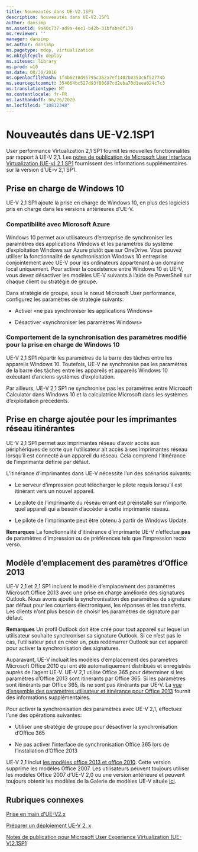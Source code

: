 ```yaml
---
title: Nouveautés dans UE-V2.1SP1
description: Nouveautés dans UE-V2.1SP1
author: dansimp
ms.assetid: 9a40c737-ad9a-4ec1-b42b-31bfabe0f170
ms.reviewer: ''
manager: dansimp
ms.author: dansimp
ms.pagetype: mdop, virtualization
ms.mktglfcycl: deploy
ms.sitesec: library
ms.prod: w10
ms.date: 08/30/2016
ms.openlocfilehash: 1f4b6210d95795c352a7ef1402b0353c6f52774b
ms.sourcegitcommit: 354664bc527d93f80687cd2eba70d1eea024c7c3
ms.translationtype: MT
ms.contentlocale: fr-FR
ms.lasthandoff: 06/26/2020
ms.locfileid: "10812348"
---
```

# Nouveautés dans UE-V2.1SP1


User performance Virtualization 2,1 SP1 fournit les nouvelles fonctionnalités par rapport à UE-V 2,1. Les [notes de publication de Microsoft User Interface Virtualization (UE-v) 2,1 SP1](microsoft-user-experience-virtualization--ue-v--21-sp1-release-notes.md) fournissent des informations supplémentaires sur la version d’UE-v 2,1 SP1.

## Prise en charge de Windows 10


UE-V 2,1 SP1 ajoute la prise en charge de Windows 10, en plus des logiciels pris en charge dans les versions antérieures d’UE-V.

### Compatibilité avec Microsoft Azure

Windows 10 permet aux utilisateurs d’entreprise de synchroniser les paramètres des applications Windows et les paramètres du système d’exploitation Windows sur Azure plutôt que sur OneDrive. Vous pouvez utiliser la fonctionnalité de synchronisation Windows 10 entreprise conjointement avec UE-V pour les ordinateurs appartenant à un domaine local uniquement. Pour activer la coexistence entre Windows 10 et UE-V, vous devez désactiver les modèles UE-V suivants à l’aide de PowerShell sur chaque client ou stratégie de groupe.

Dans stratégie de groupe, sous le nœud Microsoft User performance, configurez les paramètres de stratégie suivants:

-   Activer «ne pas synchroniser les applications Windows»

-   Désactiver «synchroniser les paramètres Windows»

### Comportement de la synchronisation des paramètres modifié pour la prise en charge de Windows 10

UE-V 2,1 SP1 répartir les paramètres de la barre des tâches entre les appareils Windows 10. Toutefois, UE-V ne synchronise pas les paramètres de la barre des tâches entre les appareils et appareils Windows 10 exécutant d’anciens systèmes d’exploitation.

Par ailleurs, UE-V 2,1 SP1 ne synchronise pas les paramètres entre Microsoft Calculator dans Windows 10 et la calculatrice Microsoft dans les systèmes d’exploitation précédents.

## Prise en charge ajoutée pour les imprimantes réseau itinérantes


UE-V 2,1 SP1 permet aux imprimantes réseau d’avoir accès aux périphériques de sorte que l’utilisateur ait accès à ses imprimantes réseau lorsqu’il est connecté à un appareil du réseau. Cela comprend l’itinérance de l’imprimante définie par défaut.

L’itinérance d’imprimantes dans UE-V nécessite l’un des scénarios suivants:

-   Le serveur d’impression peut télécharger le pilote requis lorsqu’il est itinérant vers un nouvel appareil.

-   Le pilote de l’imprimante du réseau errant est préinstallé sur n’importe quel appareil qui a besoin d’accéder à cette imprimante réseau.

-   Le pilote de l’imprimante peut être obtenu à partir de Windows Update.

**Remarques**  La fonctionnalité d’itinérance d’imprimante UE-V n’effectue **pas** de paramètres d’impression ou de préférences tels que l’impression recto verso.

 

## Modèle d’emplacement des paramètres d’Office 2013


UE-V 2,1 et 2,1 SP1 incluent le modèle d’emplacement des paramètres Microsoft Office 2013 avec une prise en charge améliorée des signatures Outlook. Nous avons ajouté la synchronisation des paramètres de signature par défaut pour les courriers électroniques, les réponses et les transferts. Les clients n’ont plus besoin de choisir les paramètres de signature par défaut.

**Remarques**  Un profil Outlook doit être créé pour tout appareil sur lequel un utilisateur souhaite synchroniser sa signature Outlook. Si ce n’est pas le cas, l’utilisateur peut en créer un, puis redémarrer Outlook sur cet appareil pour activer la synchronisation des signatures.

 

Auparavant, UE-V incluait les modèles d’emplacement des paramètres Microsoft Office 2010 qui ont été automatiquement distribués et enregistrés auprès de l’agent UE-V. UE-V 2,1 utilise Office 365 pour déterminer si les paramètres d’Office 2013 sont itinérants par Office 365. Si les paramètres sont itinérants par Office 365, ils ne sont pas itinérants par UE-V. La [vue d’ensemble des paramètres utilisateur et itinérance pour Office 2013](https://go.microsoft.com/fwlink/p/?LinkID=391220) fournit des informations supplémentaires.

Pour activer la synchronisation des paramètres avec UE-V 2,1, effectuez l’une des opérations suivantes:

-   Utiliser une stratégie de groupe pour désactiver la synchronisation d’Office 365

-   Ne pas activer l’interface de synchronisation Office 365 lors de l’installation d’Office 2013

UE-V 2,1 inclut [les modèles office 2013 et office 2010](https://technet.microsoft.com/library/dn458932.aspx#autosyncsettings). Cette version supprime les modèles Office 2007. Les utilisateurs peuvent toujours utiliser les modèles Office 2007 d’UE-V 2,0 ou une version antérieure et peuvent toujours obtenir les modèles de la Galerie de modèles UE-V située [ici](https://go.microsoft.com/fwlink/p/?LinkID=246589).






## Rubriques connexes


[Prise en main d'UE-V2.x](get-started-with-ue-v-2x-new-uevv2.md)

[Préparer un déploiement UE-V 2. x](prepare-a-ue-v-2x-deployment-new-uevv2.md)

[Notes de publication pour Microsoft User Experience Virtualization (UE-V)2.1SP1](microsoft-user-experience-virtualization--ue-v--21-sp1-release-notes.md)

 

 





